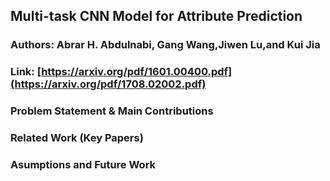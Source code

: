 ## Multi-task CNN Model for Attribute Prediction
### Authors: Abrar H. Abdulnabi, Gang Wang,Jiwen Lu,and Kui Jia
### Link: [https://arxiv.org/pdf/1601.00400.pdf](https://arxiv.org/pdf/1708.02002.pdf)

### Problem Statement & Main Contributions


### Related Work (Key Papers)
   

### Asumptions and Future Work

